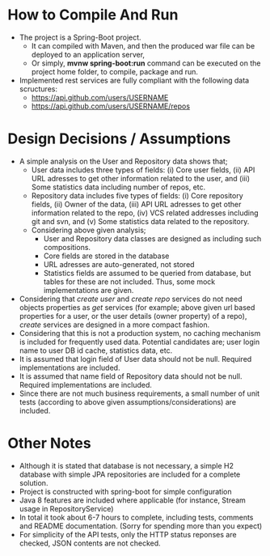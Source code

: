 # How to Compile And Run
- The project is a Spring-Boot project. 
    - It can compiled with Maven, and then the produced war file can be deployed to an application server,
    - Or simply, **mvnw spring-boot:run** command can be executed on the project home folder, to compile, package and run.
- Implemented rest services are fully compliant with the following data scructures:
    - https://api.github.com/users/USERNAME
    - https://api.github.com/users/USERNAME/repos

# Design Decisions / Assumptions
- A simple analysis on the User and Repository data shows that;
    - User data includes three types of fields: (i) Core user fields, (ii) API URL adresses to get other information related to the user, and (iii) Some statistics data including number of repos, etc.
    - Repository data includes five types of fields: (i) Core repository fields, (ii) Owner of the data, (iii) API URL adresses to get other information related to the repo, (iv) VCS related addresses including git and svn, and (v) Some statistics data related to the repository.
    - Considering above given analysis;
        - User and Repository data classes are designed as including such compositions.
        - Core fields are stored in the database
        - URL adresses are auto-generated, not stored
        - Statistics fields are assumed to be queried from database, but tables for these are not included. Thus, some mock implementations are given.
- Considering that _create user_ and _create repo_ services do not need objects properties as _get_ services (for example; above given url based properties for a user, or the user details (owner property) of a repo), _create_ services are designed in a more compact fashion.
- Considering that this is not a production system, no caching mechanism is included for frequently used data. Potential candidates are; user login name to user DB id cache, statistics data, etc.
- It is assumed that login field of User data should not be null. Required implementations are included. 
- It is assumed that name field of Repository data should not be null. Required implementations are included. 
- Since there are not much business requirements, a small number of unit tests (according to above given assumptions/considerations) are included.

# Other Notes
- Although it is stated that database is not necessary, a simple H2 database with simple JPA repositories are included for a complete solution.
- Project is constructed with spring-boot for simple configuration
- Java 8 features are included where applicable (for instance, Stream usage in RepositoryService)
- In total it took about 6-7 hours to complete, including tests, comments and README documentation. (Sorry for spending more than you expect)
- For simplicity of the API tests, only the HTTP status reponses are checked, JSON contents are not checked.